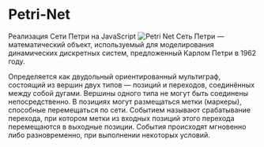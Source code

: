 # Petri-Net
Реализация Сети Петри на JavaScript
![Petri Net](https://github.com/ARLIKIN/Petri-Net/assets/38999833/a0fa235e-db47-4ca4-bcf4-d1c2e7c3b7ab)
Сеть Петри — математический объект, используемый для моделирования динамических дискретных систем, предложенный Карлом Петри в 1962 году.

Определяется как двудольный ориентированный мультиграф, состоящий из вершин двух типов — позиций и переходов, соединённых между собой дугами. 
Вершины одного типа не могут быть соединены непосредственно. В позициях могут размещаться метки (маркеры), способные перемещаться по сети. 
Событием называют срабатывание перехода, при котором метки из входных позиций этого перехода перемещаются в выходные позиции. 
События происходят мгновенно либо разновременно, при выполнении некоторых условий.
